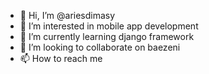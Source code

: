 - 👋 Hi, I’m @ariesdimasy
- 👀 I’m interested in mobile app development
- 🌱 I’m currently learning django framework
- 💞️ I’m looking to collaborate on baezeni
- 📫 How to reach me 

<!---
ariesdimasy/ariesdimasy is a ✨ special ✨ repository because its `README.md` (this file) appears on your GitHub profile.
You can click the Preview link to take a look at your changes.
--->
